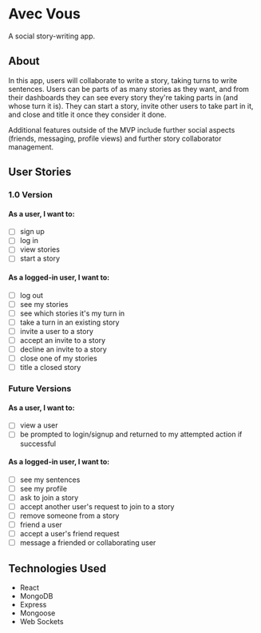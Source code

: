 # Avec Vous

A social story-writing app.

## About

In this app, users will collaborate to write a story, taking turns to write sentences. Users can be parts of as many stories as they want, and from their dashboards they can see every story they're taking parts in (and whose turn it is). They can start a story, invite other users to take part in it, and close and title it once they consider it done.

Additional features outside of the MVP include further social aspects (friends, messaging, profile views) and further story collaborator management.

## User Stories

### 1.0 Version

#### As a user, I want to:

- [ ] sign up
- [ ] log in
- [ ] view stories
- [ ] start a story

#### As a logged-in user, I want to:

- [ ] log out
- [ ] see my stories
- [ ] see which stories it's my turn in
- [ ] take a turn in an existing story
- [ ] invite a user to a story
- [ ] accept an invite to a story
- [ ] decline an invite to a story
- [ ] close one of my stories
- [ ] title a closed story

### Future Versions

#### As a user, I want to:

- [ ] view a user
- [ ] be prompted to login/signup and returned to my attempted action if successful

#### As a logged-in user, I want to:

- [ ] see my sentences
- [ ] see my profile
- [ ] ask to join a story
- [ ] accept another user's request to join to a story
- [ ] remove someone from a story
- [ ] friend a user
- [ ] accept a user's friend request
- [ ] message a friended or collaborating user

## Technologies Used

- React
- MongoDB
- Express
- Mongoose
- Web Sockets
